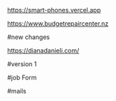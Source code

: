 https://smart-phones.vercel.app




https://www.budgetrepaircenter.nz

#new changes

https://dianadanieli.com/

#version 1



#job Form

#mails
